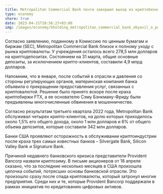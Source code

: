 ```yaml
---
title: Metropolitan Commercial Bank почти завершил выход из криптобизнеса
type: economy
share: true
date: 2023-04-21T10:56:27+03:00
img: /images/economy/kholding_metropolitan_commercial_bank_obyavil_o_polnom_otkaze_ot_kriptoproektov.png
---
```

Согласно заявлению, поданному в Комиссию по ценным бумагам и биржам (SEC), Metropolitan Commercial Bank близок к полному уходу с рынка криптовалюты. У учреждения осталось всего 278,5 млн долларов на криптодепозитах. Состоянием на 31 марта, общие основные депозиты, за исключением крипто-клиентов, составили 4,9 млрд долларов.



Напомним, что в январе, после событий в отрасли и давления со стороны регулирующих органов, материнская компания банка объявила о прекращении предоставления услуг, связанных с криптовалютой. Решение было принято вскоре после краха криптобиржи FTX, а ее основателю Сэму Бэнкману-Фриду были предъявлены многочисленные обвинения в мошенничестве.



Согласно результатам третьего квартала 2022 года, Metropolitan Bank обслуживал четырех крипто-клиентов, на долю которых приходилось около 1,5% его общего дохода, около 1 млн долларов и 6% от общего объема депозитов, которые составили 342 млн долларов.



Банки США проявляют осторожность в обслуживании криптоиндустрии после краха трех самых известных банков – Silvergate Bank, Silicon Valley Bank и Signature Bank.



Причиной недавнего банковского кризиса представители Provident Bancorp назвали криптозиму. В письме акционеров от 18 апреля сказано, что за последние несколько месяцев в США произошла цепочка событий, потрясших основы банковской отрасли. Это произошло сразу после спада криптовалюты, который затронул многие предприятия. Среди них и те, которые Provident Bancorp поддержали в рамках инициатив по кредитованию цифровых активов.